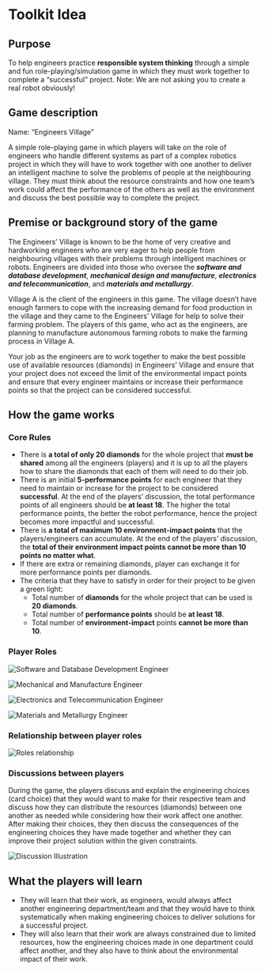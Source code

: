 
# Toolkit Idea

## Purpose

To help engineers practice __responsible system thinking__ through a simple and fun role\-playing/simulation game in which they must work together to complete a “successful” project\. Note: We are not asking you to create a real robot obviously\!

## Game description

Name: “Engineers Village”

A simple role\-playing game in which players will take on the role of engineers who handle different systems as part of a complex robotics project in which they will have to work together with one another to deliver an intelligent machine to solve the problems of people at the neighbouring village\. They must think about the resource constraints and how one team’s work could affect the performance of the others as well as the environment and discuss the best possible way to complete the project\.

## Premise or background story of the game

The Engineers’ Village is known to be the home of very creative and hardworking engineers who are very eager to help people from neighbouring villages with their problems through intelligent machines or robots\. Engineers are divided into those who oversee the __*software and database development*__, __*mechanical design and manufacture*__, __*electronics and telecommunication*__, and __*materials and metallurgy*__\.

Village A is the client of the engineers in this game\. The village doesn’t have enough farmers to cope with the increasing demand for food production in the village and they came to the Engineers’ Village for help to solve their farming problem\. The players of this game, who act as the engineers, are planning to manufacture autonomous farming robots to make the farming process in Village A\.

Your job as the engineers are to work together to make the best possible use of available resources \(diamonds\) in Engineers’ Village and ensure that your project does not exceed the limit of the environmental impact points and ensure that every engineer maintains or increase their performance points so that the project can be considered successful\.

## How the game works

### Core Rules
- There is __a total of only 20 diamonds__ for the whole project that __must be shared__ among all the engineers \(players\) and it is up to all the players how to share the diamonds that each of them will need to do their job\.
- There is an initial __5\-performance points__ for each engineer that they need to maintain or increase for the project to be considered __successful__\. At the end of the players’ discussion, the total performance points of all engineers should be __at least 18__\. The higher the total performance points, the better the robot performance, hence the project becomes more impactful and successful.
- There is __a total of maximum 10 environment\-impact points__ that the players/engineers can accumulate\. At the end of the players’ discussion, the __total of their environment impact points cannot be more than 10 points no matter what__\.
- If there are extra or remaining diamonds, player can exchange it for more performance points per diamonds\.
- The criteria that they have to satisfy in order for their project to be given a green light:
     - Total number of __diamonds__ for the whole project that can be used is __20 diamonds__\.
     - Total number of __performance points__ should be __at least 18__\.
     - Total number of __environment-impact__ points __cannot be more than 10__\. 



### Player Roles

![Software and Database Development Engineer](https://i.imgur.com/fSIeH3I.png)

![Mechanical and Manufacture Engineer](https://i.imgur.com/fthuOqI.png)

![Electronics and Telecommunication Engineer](https://i.imgur.com/xqCi7l9.png)

![Materials and Metallurgy Engineer](https://i.imgur.com/cUjlsND.png)


### Relationship between player roles
![Roles relationship](https://i.imgur.com/HLraCUh.png)

### Discussions between players

During the game, the players discuss and explain the engineering choices (card choice) that they would want to make for their respective team and discuss how they can distribute the resources (diamonds) between one another as needed while considering how their work affect one another\. After making their choices, they then discuss the consequences of the engineering choices they have made together and whether they can improve their project solution within the given constraints.

![Discussion Illustration](https://i.imgur.com/9bnw7g1.png)


## What the players will learn
- They will learn that their work, as engineers, would always affect another engineering department/team and that they would have to think systematically when making engineering choices to deliver solutions for a successful project.
- They will also learn that their work are always constrained due to limited resources, how the engineering choices made in one department could affect another, and they also have to think about the environmental impact of their work.



